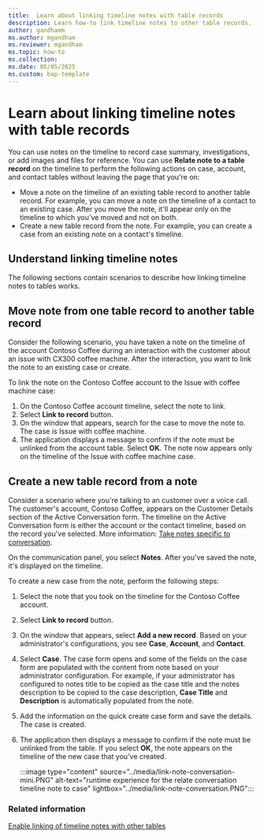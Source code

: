 ```yaml
---
title:  Learn about linking timeline notes with table records
description: Learn how-to link timeline notes to other table records.
author: gandhamm
ms.author: mgandham
ms.reviewer: mgandham
ms.topic: how-to
ms.collection: 
ms.date: 05/05/2025
ms.custom: bap-template 
---
```


# Learn about linking timeline notes with table records

You can use notes on the timeline to record case summary, investigations, or add images and files for reference. You can use **Relate note to a table record** on the timeline to perform the following actions on case, account, and contact tables without leaving the page that you're on:

- Move a note on the timeline of an existing table record to another table record. For example, you can move a note on the timeline of a contact to an existing case. After you move the note, it'll appear only on the timeline to which you've moved and not on both. 
- Create a new table record from the note. For example, you can create a case from an existing note on a contact's timeline.

## Understand linking timeline notes

The following sections contain scenarios to describe how linking timeline notes to tables works. 

## Move note from one table record to another table record

Consider the following scenario, you have taken a note on the timeline of the account Contoso Coffee during an interaction with the customer about an issue with CX300 coffee machine. After the interaction, you want to link the note to an existing case or create. 

To link the note on the Contoso Coffee account to the Issue with coffee machine case:
1.	On the Contoso Coffee account timeline, select the note to link.
2.	Select **Link to record** button. 
3.	On the window that appears, search for the case to move the note to. The case is Issue with coffee machine.
4.	The application displays a message to confirm if the note must be unlinked from the account table. Select **OK**. The note now appears only on the timeline of the Issue with coffee machine case.

## Create a new table record from a note

Consider a scenario where you're talking to an customer over a voice call. The customer's account, Contoso Coffee, appears on the Customer Details section of the Active Conversation form. The timeline on the Active Conversation form is either the account or the contact timeline, based on the record you've selected. More information: [Take notes specific to conversation](oc-take-notes.md).

 On the communication panel, you select **Notes**. After you've saved the note, it's displayed on the timeline.  

To create a new case from the note, perform the following steps:

1.	Select the note that you took on the timeline for the Contoso Coffee account. 
2.	Select **Link to record** button. 
3.	On the window that appears, select **Add a new record**. Based on your administrator's configurations, you see **Case**, **Account**, and **Contact**. 
4. Select **Case**. The case form opens and some of the fields on the case form are populated with the content from note based on your administrator configuration. For example, if your administrator has configured to notes title to be copied as the case title and the notes description to be copied to the case description, **Case Title** and **Description** is automatically populated from the note. 
6. Add the information on the quick create case form and save the details. The case is created. 
1. The application then displays a message to confirm if the note must be unlinked from the table. If you select **OK**, the note appears on the timeline of the new case that you've created.

    :::image type="content" source="../media/link-note-conversation-mini.PNG" alt-text="runtime experience for the relate conversation timeline note to case" lightbox="../media/link-note-conversation.PNG":::

### Related information

[Enable linking of timeline notes with other tables](../administer/link-note-to-entity.md)  
